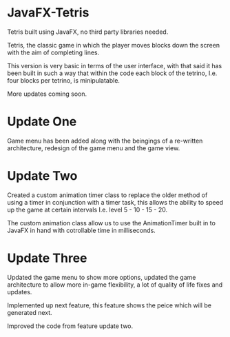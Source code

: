 # JavaFX-Tetris
Tetris built using JavaFX, no third party libraries needed.

Tetris, the classic game in which the player moves blocks down the screen with the aim of completing lines.

This version is very basic in terms of the user interface, with that said it has been built in such a way that within the code each block of the tetrino, I.e. four blocks per tetrino, is minipulatable.

More updates coming soon.

# Update One 
Game menu has been added along with the beingings of a re-written architecture, redesign of the game menu and the game view.

# Update Two
Created a custom animation timer class to replace the older method of using a timer in conjunction with a timer task, this allows the ability to speed up the game at certain intervals I.e. level 5 - 10 - 15 - 20.

The custom animation class allow us to use the AnimationTimer built in to JavaFX in hand with cotrollable time in milliseconds.

# Update Three
Updated the game menu to show more options, updated the game architecture to allow more in-game flexibility, a lot of quality of life fixes and updates.

Implemented up next feature, this feature shows the peice which will be generated next.

Improved the code from feature update two.
